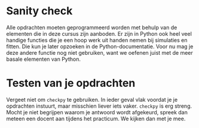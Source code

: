 # Sanity check

Alle opdrachten moeten geprogrammeerd worden met behulp van de elementen die in deze cursus zijn aanboden. Er zijn in Python ook heel veel handige functies die je een hoop werk uit handen nemen bij simulaties en fitten. Die kun je later opzoeken in de Python-documentatie. Voor nu mag je deze andere functie nog niet gebruiken, want we oefenen juist met de meer basale elementen van Python.

# Testen van je opdrachten

Vergeet niet om `checkpy` te gebruiken. In ieder geval vlak voordat je je opdrachten instuurt, maar misschien liever iets vaker. `checkpy` is erg streng. Mocht je niet begrijpen waarom je antwoord wordt afgekeurd, spreek dan meteen een docent aan tijdens het practicum. We kijken dan met je mee.
